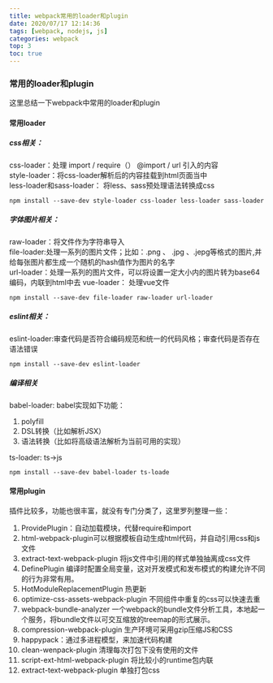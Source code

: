 ```yaml
---
title: webpack常用的loader和plugin
date: 2020/07/17 12:14:36
tags: [webpack, nodejs, js]
categories: webpack
top: 3
toc: true
---
```

### 常用的loader和plugin
这里总结一下webpack中常用的loader和plugin

#### 常用loader
##### css相关：
css-loader：处理 import / require（） @import / url 引入的内容  
style-loader：将css-loader解析后的内容挂载到html页面当中  
less-loader和sass-loader： 将less、sass预处理语法转换成css
```
npm install --save-dev style-loader css-loader less-loader sass-loader
```
##### 字体图片相关：
raw-loader：将文件作为字符串导入  
file-loader:处理一系列的图片文件；比如：.png 、 .jpg 、.jepg等格式的图片,并给每张图片都生成一个随机的hash值作为图片的名字  
url-loader：处理一系列的图片文件，可以将设置一定大小内的图片转为base64编码，内联到html中去
vue-loader： 处理vue文件
```
npm install --save-dev file-loader raw-loader url-loader
```
##### eslint相关：
eslint-loader:审查代码是否符合编码规范和统一的代码风格；审查代码是否存在语法错误
```
npm install --save-dev eslint-loader
```
##### 编译相关
babel-loader: babel实现如下功能：
1. polyfill
2. DSL转换（比如解析JSX）
3. 语法转换（比如将高级语法解析为当前可用的实现）  

ts-loader: ts->js
```
npm install --save-dev babel-loader ts-loade
```

#### 常用plugin
插件比较多，功能也很丰富，就没有专门分类了，这里罗列整理一些：
1. ProvidePlugin：自动加载模块，代替require和import
2. html-webpack-plugin可以根据模板自动生成html代码，并自动引用css和js文件
3. extract-text-webpack-plugin 将js文件中引用的样式单独抽离成css文件
4. DefinePlugin 编译时配置全局变量，这对开发模式和发布模式的构建允许不同的行为非常有用。
5. HotModuleReplacementPlugin 热更新
6. optimize-css-assets-webpack-plugin 不同组件中重复的css可以快速去重
7. webpack-bundle-analyzer 一个webpack的bundle文件分析工具，本地起一个服务，将bundle文件以可交互缩放的treemap的形式展示。
8. compression-webpack-plugin 生产环境可采用gzip压缩JS和CSS
9. happypack：通过多进程模型，来加速代码构建
10. clean-wenpack-plugin 清理每次打包下没有使用的文件
11. script-ext-html-webpack-plugin 将比较小的runtime包内联
12. extract-text-webpack-plugin 单独打包css